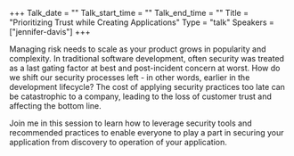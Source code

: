 +++
Talk_date = ""
Talk_start_time = ""
Talk_end_time = ""
Title = "Prioritizing Trust while Creating Applications"
Type = "talk"
Speakers = ["jennifer-davis"]
+++

Managing risk needs to scale as your product grows in popularity and complexity. In traditional software development, often security was treated as a last gating factor at best and post-incident concern at worst. How do we shift our security processes left - in other words, earlier in the development lifecycle? The cost of applying security practices too late can be catastrophic to a company, leading to the loss of customer trust and affecting the bottom line.

Join me in this session to learn how to leverage security tools and recommended practices to enable everyone to play a part in securing your application from discovery to operation of your application.


